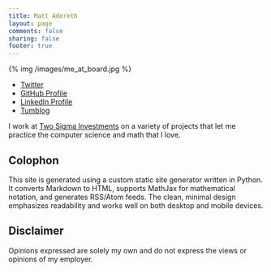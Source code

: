 ```yaml
---
title: Matt Adereth
layout: page
comments: false
sharing: false
footer: true
---
```

{% img /images/me_at_board.jpg %}

- [Twitter](https://twitter.com/adereth)
- [GitHub Profile](https://github.com/adereth)
- [LinkedIn Profile](http://www.linkedin.com/in/adereth/)
- [Tumblog](http://adereth.tumblr.com/)

I work at [Two Sigma Investments](http://www.twosigma.com/) on a variety of projects that let me practice the computer science and math that I love.

## Colophon
This site is generated using a custom static site generator written in Python. It converts Markdown to HTML, supports MathJax for mathematical notation, and generates RSS/Atom feeds. The clean, minimal design emphasizes readability and works well on both desktop and mobile devices.

## Disclaimer

Opinions expressed are solely my own and do not express the views or opinions of my employer.
